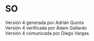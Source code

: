 # SO
Versión 4 generada por Adrián Quirós  
Versión 4 verificada por Àdam Gallardo  
Versión 4 comunicada por Diego Vargas    
